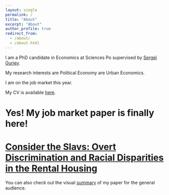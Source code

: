 ```yaml
---
layout: single
permalink: /
title: "About"
excerpt: "About"
author_profile: true
redirect_from:
  - /about/
  - /about.html
---
```


I am a PhD candidate in Economics at Sciences Po supervised by [Sergeï Guriev](https://sites.google.com/site/sguriev/). 

My research interests are Political Economy are Urban Economics.

I am on the job market this year. 

My CV is available [here](pdfs/cv.pdf).



# Yes! My job market paper is finally here! 

# [Consider the Slavs: Overt Discrimination and Racial Disparities in the Rental Housing](pdfs/slavs_jmp.pdf) 

You can also check out the visual [summary](http://jmp-consider-the-slavs.tilda.ws/) of my paper for the general audience.
